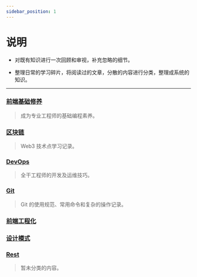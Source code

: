 ```yaml
---
sidebar_position: 1
---
```


# 说明

- 对既有知识进行一次回顾和审视，补充忽略的细节。

- 整理日常的学习碎片，将阅读过的文章，分散的内容进行分类，整理成系统的知识。

---

### [前端基础修养](/docs/category/前端基础修养)

> 成为专业工程师的基础编程素养。

### [区块链](/docs/category/区块链)

> Web3 技术点学习记录。

### [DevOps](/docs/category/devops)

> 全干工程师的开发及运维技巧。

### [Git](/docs/category/git)

> Git 的使用规范、常用命令和复杂的操作记录。

### [前端工程化](/docs/category/前端工程化)

### [设计模式](/docs/category/设计模式)

### [Rest](/docs/category/rest)

> 暂未分类的内容。
